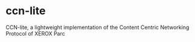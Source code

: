 ccn-lite
========

CCN-lite, a lightweight implementation of the Content Centric Networking Protocol of XEROX Parc